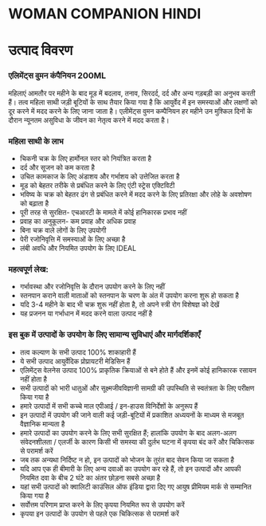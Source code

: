 # WOMAN COMPANION HINDI

# उत्पाद विवरण

### एलिमेंट्स वुमन कंपैनियन 200ML

महिलाएं आमतौर पर महीने के बाद मूड में बदलाव, तनाव, सिरदर्द, दर्द और अन्य गड़बड़ी का अनुभव करती हैं। तत्व महिला साथी जड़ी बूटियों के साथ तैयार किया गया है कि आयुर्वेद में इन समस्याओं और लक्षणों को दूर करने में मदद करने के लिए जाना जाता है। एलीमेंट्स वुमन कम्पैनियन हर महीने उन मुश्किल दिनों के दौरान न्यूनतम असुविधा के जीवन का नेतृत्व करने में मदद करता है।

### महिला साथी के लाभ

- चिकनी चक्र के लिए हार्मोनल स्तर को नियंत्रित करता है
- दर्द और सूजन को कम करता है
- उचित कामकाज के लिए अंडाशय और गर्भाशय को उत्तेजित करता है
- मूड को बेहतर तरीके से प्रबंधित करने के लिए एंटी स्ट्रेस एक्टिविटी
- भविष्य के चक्र को बेहतर ढंग से प्रबंधित करने में मदद करने के लिए प्रतिरक्षा और लोहे के अवशोषण को बढ़ाता है
- पूरी तरह से सुरक्षित- एचआरटी के मामले में कोई हानिकारक प्रभाव नहीं
- प्रवाह का अनुकूलन- कम प्रवाह और अधिक प्रवाह
- बिना चक्र वाले लोगों के लिए उपयोगी
- पेरी रजोनिवृत्ति में समस्याओं के लिए अच्छा है
- लंबी अवधि और नियमित उपयोग के लिए IDEAL

### महत्वपूर्ण लेख:

- गर्भावस्था और रजोनिवृत्ति के दौरान उपयोग करने के लिए नहीं
- स्तनपान कराने वाली माताओं को स्तनपान के चरण के अंत में उपयोग करना शुरू हो सकता है
- यदि 3-4 महीने के बाद भी चक्र शुरू नहीं होता है, तो अपने स्त्री रोग विशेषज्ञ को देखें
- यह प्रजनन या गर्भाधान में मदद करने वाला उत्पाद नहीं है

### इस बुक में उत्पादों के उपयोग के लिए सामान्य सुविधाएं और मार्गदर्शिकाएँ

- तत्व कल्याण के सभी उत्पाद 100% शाकाहारी हैं
- ये सभी उत्पाद आयुर्वेदिक प्रोप्रायटरी मेडिसिन हैं
- एलिमेंट्स वेलनेस उत्पाद 100% प्राकृतिक क्रियाओं से बने होते हैं और इनमें कोई हानिकारक रसायन नहीं होता है
- सभी उत्पादों को भारी धातुओं और सूक्ष्मजीवविज्ञानी सामग्री की उपस्थिति से स्वतंत्रता के लिए परीक्षण किया गया है
- हमारे उत्पादों में सभी कच्चे माल एपीआई / इन-हाउस विनिर्देशों के अनुरूप हैं
- इन उत्पादों में उपयोग की जाने वाली कई जड़ी-बूटियों में प्रकाशित अध्ययनों के माध्यम से मजबूत वैज्ञानिक मान्यता है
- हमारे उत्पादों का उपयोग करने के लिए सभी सुरक्षित हैं; हालांकि उपयोग के बाद अलग-अलग संवेदनशीलता / एलर्जी के कारण किसी भी समस्या की दुर्लभ घटना में कृपया बंद करें और चिकित्सक से परामर्श करें
- जब तक अन्यथा निर्दिष्ट न हो, इन उत्पादों को भोजन के तुरंत बाद सेवन किया जा सकता है
- यदि आप एक ही बीमारी के लिए अन्य दवाओं का उपयोग कर रहे हैं, तो इन उत्पादों और आपकी नियमित दवा के बीच 2 घंटे का अंतर छोड़ना सबसे अच्छा है
- यहां सभी उत्पादों को क्वालिटी काउंसिल ऑफ इंडिया द्वारा दिए गए आयुष प्रीमियम मार्क से सम्मानित किया गया है
- सर्वोत्तम परिणाम प्राप्त करने के लिए कृपया नियमित रूप से उपयोग करें
- कृपया इन उत्पादों के उपयोग से पहले एक चिकित्सक से परामर्श करें